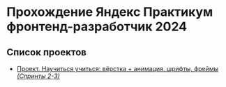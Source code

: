 # Прохождение Яндекс Практикум фронтенд-разработчик 2024

## Список проектов

- [Проект. Научиться учиться: вёрстка + анимация, шрифты, фреймы *(Спринты 2-3)*](./1/)
